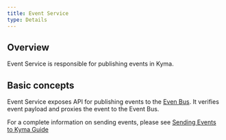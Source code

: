 ```yaml
---
title: Event Service
type: Details
---
```


## Overview
Event Service is responsible for publishing events in Kyma.

## Basic concepts
Event Service exposes API for publishing events to the [Even Bus](https://github.com/kyma-project/kyma/tree/master/docs/event-bus/docs).
It verifies event payload and proxies the event to the Event Bus.

For a complete information on sending events, please see [Sending Events to Kyma Guide](TODO)